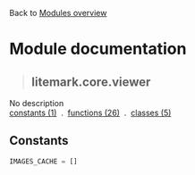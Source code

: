 Back to [Modules overview](https://github.com/pyrustic/litemark/blob/master/docs/modules/README.md)
  
# Module documentation
>## litemark.core.viewer
No description
<br>
[constants (1)](https://github.com/pyrustic/litemark/blob/master/docs/modules/content/litemark.core.viewer/constants.md) &nbsp;.&nbsp; [functions (26)](https://github.com/pyrustic/litemark/blob/master/docs/modules/content/litemark.core.viewer/functions.md) &nbsp;.&nbsp; [classes (5)](https://github.com/pyrustic/litemark/blob/master/docs/modules/content/litemark.core.viewer/classes.md)


## Constants
```python
IMAGES_CACHE = []

```

